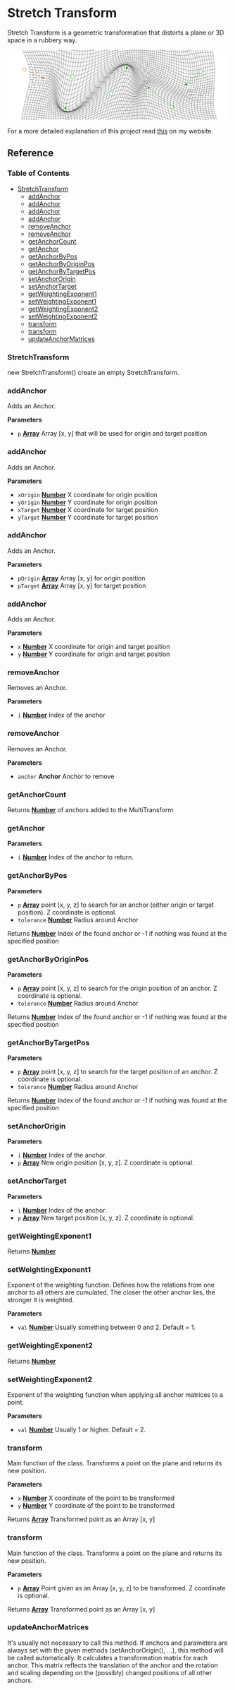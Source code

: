 # Stretch Transform

Stretch Transform is a geometric transformation that distorts a plane or 3D space in a rubbery way. 

![Cover](/images/cover.png)

For a more detailed explanation of this project read [this](https://hartmut-bohnacker.de/projects/stretch-transform) on my website.

## Reference

<!-- Generated by documentation.js. Update this documentation by updating the source code. -->

### Table of Contents

-   [StretchTransform](#stretchtransform)
    -   [addAnchor](#addanchor)
    -   [addAnchor](#addanchor-1)
    -   [addAnchor](#addanchor-2)
    -   [addAnchor](#addanchor-3)
    -   [removeAnchor](#removeanchor)
    -   [removeAnchor](#removeanchor-1)
    -   [getAnchorCount](#getanchorcount)
    -   [getAnchor](#getanchor)
    -   [getAnchorByPos](#getanchorbypos)
    -   [getAnchorByOriginPos](#getanchorbyoriginpos)
    -   [getAnchorByTargetPos](#getanchorbytargetpos)
    -   [setAnchorOrigin](#setanchororigin)
    -   [setAnchorTarget](#setanchortarget)
    -   [getWeightingExponent1](#getweightingexponent1)
    -   [setWeightingExponent1](#setweightingexponent1)
    -   [getWeightingExponent2](#getweightingexponent2)
    -   [setWeightingExponent2](#setweightingexponent2)
    -   [transform](#transform)
    -   [transform](#transform-1)
    -   [updateAnchorMatrices](#updateanchormatrices)

### StretchTransform

new StretchTransform() create an empty StretchTransform.

### addAnchor

Adds an Anchor.

**Parameters**

-   `p` **[Array](https://developer.mozilla.org/docs/Web/JavaScript/Reference/Global_Objects/Array)** Array [x, y] that will be used for origin and target position

### addAnchor

Adds an Anchor.

**Parameters**

-   `xOrigin` **[Number](https://developer.mozilla.org/docs/Web/JavaScript/Reference/Global_Objects/Number)** X coordinate for origin position
-   `yOrigin` **[Number](https://developer.mozilla.org/docs/Web/JavaScript/Reference/Global_Objects/Number)** Y coordinate for origin position
-   `xTarget` **[Number](https://developer.mozilla.org/docs/Web/JavaScript/Reference/Global_Objects/Number)** X coordinate for target position
-   `yTarget` **[Number](https://developer.mozilla.org/docs/Web/JavaScript/Reference/Global_Objects/Number)** Y coordinate for target position

### addAnchor

Adds an Anchor.

**Parameters**

-   `pOrigin` **[Array](https://developer.mozilla.org/docs/Web/JavaScript/Reference/Global_Objects/Array)** Array [x, y] for origin position
-   `pTarget` **[Array](https://developer.mozilla.org/docs/Web/JavaScript/Reference/Global_Objects/Array)** Array [x, y] for target position

### addAnchor

Adds an Anchor.

**Parameters**

-   `x` **[Number](https://developer.mozilla.org/docs/Web/JavaScript/Reference/Global_Objects/Number)** X coordinate for origin and target position
-   `y` **[Number](https://developer.mozilla.org/docs/Web/JavaScript/Reference/Global_Objects/Number)** Y coordinate for origin and target position

### removeAnchor

Removes an Anchor.

**Parameters**

-   `i` **[Number](https://developer.mozilla.org/docs/Web/JavaScript/Reference/Global_Objects/Number)** Index of the anchor

### removeAnchor

Removes an Anchor.

**Parameters**

-   `anchor` **Anchor** Anchor to remove

### getAnchorCount

Returns **[Number](https://developer.mozilla.org/docs/Web/JavaScript/Reference/Global_Objects/Number)** of anchors added to the MultiTransform

### getAnchor

**Parameters**

-   `i` **[Number](https://developer.mozilla.org/docs/Web/JavaScript/Reference/Global_Objects/Number)** Index of the anchor to return.

### getAnchorByPos

**Parameters**

-   `p` **[Array](https://developer.mozilla.org/docs/Web/JavaScript/Reference/Global_Objects/Array)** point [x, y, z] to search for an anchor (either origin or target position). Z coordinate is optional.
-   `tolerance` **[Number](https://developer.mozilla.org/docs/Web/JavaScript/Reference/Global_Objects/Number)** Radius around Anchor

Returns **[Number](https://developer.mozilla.org/docs/Web/JavaScript/Reference/Global_Objects/Number)** Index of the found anchor or -1 if nothing was found at the
        specified position

### getAnchorByOriginPos

**Parameters**

-   `p` **[Array](https://developer.mozilla.org/docs/Web/JavaScript/Reference/Global_Objects/Array)** point [x, y, z] to search for the origin position of an anchor. Z coordinate is optional.
-   `tolerance` **[Number](https://developer.mozilla.org/docs/Web/JavaScript/Reference/Global_Objects/Number)** Radius around Anchor

Returns **[Number](https://developer.mozilla.org/docs/Web/JavaScript/Reference/Global_Objects/Number)** Index of the found anchor or -1 if nothing was found at the
        specified position

### getAnchorByTargetPos

**Parameters**

-   `p` **[Array](https://developer.mozilla.org/docs/Web/JavaScript/Reference/Global_Objects/Array)** point [x, y, z] to search for the target position of an anchor. Z coordinate is optional.
-   `tolerance` **[Number](https://developer.mozilla.org/docs/Web/JavaScript/Reference/Global_Objects/Number)** Radius around Anchor

Returns **[Number](https://developer.mozilla.org/docs/Web/JavaScript/Reference/Global_Objects/Number)** Index of the found anchor or -1 if nothing was found at the
        specified position

### setAnchorOrigin

**Parameters**

-   `i` **[Number](https://developer.mozilla.org/docs/Web/JavaScript/Reference/Global_Objects/Number)** Index of the anchor.
-   `p` **[Array](https://developer.mozilla.org/docs/Web/JavaScript/Reference/Global_Objects/Array)** New origin position [x, y, z]. Z coordinate is optional.

### setAnchorTarget

**Parameters**

-   `i` **[Number](https://developer.mozilla.org/docs/Web/JavaScript/Reference/Global_Objects/Number)** Index of the anchor.
-   `p` **[Array](https://developer.mozilla.org/docs/Web/JavaScript/Reference/Global_Objects/Array)** New target position [x, y, z]. Z coordinate is optional.

### getWeightingExponent1

Returns **[Number](https://developer.mozilla.org/docs/Web/JavaScript/Reference/Global_Objects/Number)** 

### setWeightingExponent1

Exponent of the weighting function. Defines how the relations from one anchor
to all others are cumulated. The closer the other anchor lies, the
stronger it is weighted.

**Parameters**

-   `val` **[Number](https://developer.mozilla.org/docs/Web/JavaScript/Reference/Global_Objects/Number)** Usually something between 0 and 2. Default = 1.

### getWeightingExponent2

Returns **[Number](https://developer.mozilla.org/docs/Web/JavaScript/Reference/Global_Objects/Number)** 

### setWeightingExponent2

Exponent of the weighting function when applying all anchor matrices to a
point.

**Parameters**

-   `val` **[Number](https://developer.mozilla.org/docs/Web/JavaScript/Reference/Global_Objects/Number)** Usually 1 or higher. Default = 2.

### transform

Main function of the class. Transforms a point on the plane and returns
its new position.

**Parameters**

-   `x` **[Number](https://developer.mozilla.org/docs/Web/JavaScript/Reference/Global_Objects/Number)** X coordinate of the point to be transformed
-   `y` **[Number](https://developer.mozilla.org/docs/Web/JavaScript/Reference/Global_Objects/Number)** Y coordinate of the point to be transformed

Returns **[Array](https://developer.mozilla.org/docs/Web/JavaScript/Reference/Global_Objects/Array)** Transformed point as an Array [x, y]

### transform

Main function of the class. Transforms a point on the plane and returns
its new position.

**Parameters**

-   `p` **[Array](https://developer.mozilla.org/docs/Web/JavaScript/Reference/Global_Objects/Array)** Point given as an Array [x, y, z] to be transformed. Z coordinate is optional.

Returns **[Array](https://developer.mozilla.org/docs/Web/JavaScript/Reference/Global_Objects/Array)** Transformed point as an Array [x, y]

### updateAnchorMatrices

It's usually not necessary to call this method. If anchors and parameters
are always set with the given methods (setAnchorOrigin(), ...), this
method will be called automatically. It calculates a transformation
matrix for each anchor. This matrix reflects the translation of the
anchor and the rotation and scaling depending on the (possibly) changed
positions of all other anchors.
